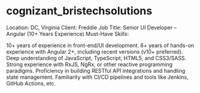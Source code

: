 # cognizant_bristechsolutions
Location: DC, Virginia
Client: Freddie
Job Title: Senior UI Developer – Angular (10+ Years Experience)
Must-Have Skills:

10+ years of experience in front-end/UI development.
6+ years of hands-on experience with Angular 2+, including recent versions (v10+ preferred).
Deep understanding of JavaScript, TypeScript, HTML5, and CSS3/SASS.
Strong experience with RxJS, NgRx, or other reactive programming paradigms.
Proficiency in building RESTful API integrations and handling state management.
Familiarity with CI/CD pipelines and tools like Jenkins, GitHub Actions, etc.
